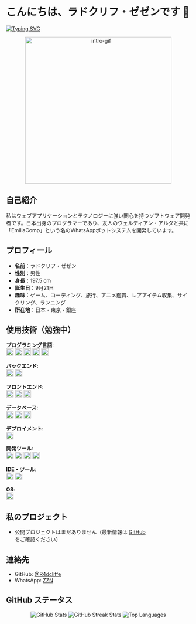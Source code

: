 # こんにちは、ラドクリフ・ゼゼンです 👋

[![Typing SVG](https://readme-typing-svg.herokuapp.com?color=%2336BCF7&lines=Hai+Terimakasih;Sudah+Datang+Ke+Bio+Github+Ku++↓)](https://github.com/R4dcliffe)<br>

<p align="center">
  <img src="https://files.catbox.moe/jgf5uj.gif" alt="intro-gif" width="400"/>
</p>

## 自己紹介
私はウェブアプリケーションとテクノロジーに強い関心を持つソフトウェア開発者です。日本出身のプログラマーであり、友人のヴェルディアン・アルダと共に「EmiliaComp」という名のWhatsAppボットシステムを開発しています。

## プロフィール
- **名前**：ラドクリフ・ゼゼン  
- **性別**：男性  
- **身長**：197.5 cm  
- **誕生日**：9月21日  
- **趣味**：ゲーム、コーディング、旅行、アニメ鑑賞、レアアイテム収集、サイクリング、ランニング  
- **所在地**：日本・東京・銀座  

## 使用技術（勉強中）

**プログラミング言語**:  
<img src="https://img.shields.io/badge/-javascript-F7DF1E?style=flat&logo=javascript&logoColor=black" height="20"/>
<img src="https://img.shields.io/badge/-java-007396?style=flat&logo=java&logoColor=white" height="20"/>
<img src="https://img.shields.io/badge/-python-3776AB?style=flat&logo=python&logoColor=white" height="20"/>
<img src="https://img.shields.io/badge/-php-777BB4?style=flat&logo=php&logoColor=white" height="20"/>
<img src="https://img.shields.io/badge/-typescript-3178C6?style=flat&logo=typescript&logoColor=white" height="20"/>

**バックエンド**:  
<img src="https://img.shields.io/badge/Node.js-339933?style=flat&logo=node.js&logoColor=white" height="20"/>
<img src="https://img.shields.io/badge/Express.js-000000?style=flat&logo=express&logoColor=white" height="20"/>

**フロントエンド**:  
<img src="https://img.shields.io/badge/HTML-E34F26?style=flat&logo=html5&logoColor=white" height="20"/>
<img src="https://img.shields.io/badge/CSS-1572B6?style=flat&logo=css&logoColor=white" height="20"/>
<img src="https://img.shields.io/badge/-Canvas.js-0078D4?style=flat&logo=canvas&logoColor=white" height="20"/>

**データベース**:  
<img src="https://img.shields.io/badge/MongoDB-47A248?style=flat&logo=mongodb&logoColor=white" height="20"/>
<img src="https://img.shields.io/badge/SQLite-003B57?style=flat&logo=sqlite&logoColor=white" height="20"/>
<img src="https://img.shields.io/badge/MySQL-4479A1?style=flat&logo=mysql&logoColor=white" height="20"/>

**デプロイメント**:  
<img src="https://img.shields.io/badge/Vercel-000000?style=flat&logo=vercel&logoColor=white" height="20"/>

**開発ツール**:  
<img src="https://img.shields.io/badge/Git-F05032?style=flat&logo=git&logoColor=white" height="20"/>
<img src="https://img.shields.io/badge/NPM-CB3837?style=flat&logo=npm&logoColor=white" height="20"/>
<img src="https://img.shields.io/badge/Termux-1A1D23?style=flat&logo=linux&logoColor=white" height="20"/>
<img src="https://img.shields.io/badge/Acode-0078D4?style=flat&logo=android&logoColor=white" height="20"/>

**IDE・ツール**:  
<img src="https://img.shields.io/badge/VSCode-007ACC?style=flat&logo=visual-studio-code&logoColor=white" height="20"/>
<img src="https://img.shields.io/badge/GitHub_Desktop-000000?style=flat&logo=github&logoColor=white" height="20"/>

**OS**:  
<img src="https://img.shields.io/badge/Linux-FCC624?style=flat&logo=linux&logoColor=black" height="20"/>

## 私のプロジェクト
* 公開プロジェクトはまだありません（最新情報は [GitHub](https://github.com/R4dcliffe) をご確認ください）

## 連絡先
- GitHub: [@R4dcliffe](https://github.com/R4dcliffe)  
- WhatsApp: [ZZN](https://wa.me/r79828972773)

## GitHub ステータス

<div align="center">
  <img src="https://github-readme-stats.vercel.app/api?username=R4dcliffe&show_icons=true&hide_border=false&include_all_commits=true&count_private=true&theme=tokyonight" alt="GitHub Stats"/>
  <img src="https://github-readme-streak-stats.herokuapp.com/?user=R4dcliffe&hide_border=false&theme=tokyonight" alt="GitHub Streak Stats"/>
  <img src="https://github-readme-stats.vercel.app/api/top-langs/?username=R4dcliffe&show_icons=true&locale=ja&layout=compact&theme=tokyonight" alt="Top Languages"/>
</div>